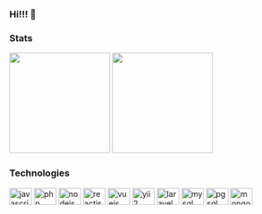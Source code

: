 ### Hi!!! 👋

<!-- https://dev.to/andressasantos/tutorial-facil-de-customizacao-do-perfil-do-github-1igf -->
<!-- https://github.com/anuraghazra/github-readme-stats#language-card-exclusive-options -->
### Stats
<img height="180em" src="https://github-readme-stats.vercel.app/api?username=lucianoob&show_icons=true&theme=dark&count_private=true"/> <img height="180em" src="https://github-readme-stats.vercel.app/api/top-langs/?username=lucianoob&layout=compact&theme=dark&langs_count=10"/>

### Technologies
<img alt="javascript" title="javascript" height="30" width="40" src="https://cdn.jsdelivr.net/gh/devicons/devicon/icons/javascript/javascript-original.svg" /> <img alt="php" title="php" height="30" width="40" src="https://cdn.jsdelivr.net/gh/devicons/devicon/icons/php/php-original.svg" /> <img alt="nodejs" title="nodejs" height="30" width="40" src="https://cdn.jsdelivr.net/gh/devicons/devicon/icons/nodejs/nodejs-original.svg" /> <img alt="reactjs" title="reactjs" height="30" width="40" src="https://cdn.jsdelivr.net/gh/devicons/devicon/icons/react/react-original.svg" /> <img alt="vuejs" title="vuejs" height="30" width="40" src="https://cdn.jsdelivr.net/gh/devicons/devicon/icons/vuejs/vuejs-original.svg" />  <img alt="yii2" title="yii2" height="30" width="40" src="https://cdn.jsdelivr.net/gh/devicons/devicon/icons/yii/yii-original.svg" />  <img alt="laravel" title="laravel" height="30" width="40" src="https://cdn.jsdelivr.net/gh/devicons/devicon/icons/laravel/laravel-plain-wordmark.svg" />  <img alt="mysql" title="mysql" height="30" width="40" src="https://cdn.jsdelivr.net/gh/devicons/devicon/icons/mysql/mysql-original.svg" />  <img alt="pgsql" title="pgsql" height="30" width="40" src="https://cdn.jsdelivr.net/gh/devicons/devicon/icons/postgresql/postgresql-original.svg" />  <img alt="mongodb" title="mongodb" height="30" width="40" src="https://cdn.jsdelivr.net/gh/devicons/devicon/icons/mongodb/mongodb-original.svg" />
